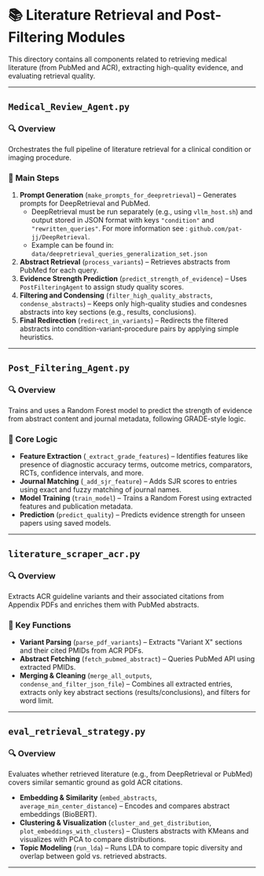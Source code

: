 # 📚 Literature Retrieval and Post-Filtering Modules

This directory contains all components related to retrieving medical literature (from PubMed and ACR), extracting high-quality evidence, and evaluating retrieval quality.

---

## `Medical_Review_Agent.py`

### 🔍 Overview
Orchestrates the full pipeline of literature retrieval for a clinical condition or imaging procedure.

### 🔧 Main Steps
1. **Prompt Generation** (`make_prompts_for_deepretrieval`) – Generates prompts for DeepRetrieval and PubMed.
   - DeepRetrieval must be run separately (e.g., using `vllm_host.sh`) and output stored in JSON format with keys `"condition"` and `"rewritten_queries"`. For more information see : `github.com/pat-jj/DeepRetrieval`.
   - Example can be found in: `data/deepretrieval_queries_generalization_set.json`
2. **Abstract Retrieval** (`process_variants`) – Retrieves abstracts from PubMed for each query.
3. **Evidence Strength Prediction** (`predict_strength_of_evidence`) – Uses `PostFilteringAgent` to assign study quality scores.
4. **Filtering and Condensing** (`filter_high_quality_abstracts`, `condense_abstracts`) – Keeps only high-quality studies and condesnes abstracts into key sections (e.g., results, conclusions).
5. **Final Redirection** (`redirect_in_variants`) – Redirects the filtered abstracts into condition-variant-procedure pairs by applying simple heuristics. 

---

## `Post_Filtering_Agent.py`

### 🔍 Overview
Trains and uses a Random Forest model to predict the strength of evidence from abstract content and journal metadata, following GRADE-style logic.

### 🧠 Core Logic
- **Feature Extraction** (`_extract_grade_features`) – Identifies features like presence of diagnostic accuracy terms, outcome metrics, comparators, RCTs, confidence intervals, and more.
- **Journal Matching** (`_add_sjr_feature`) – Adds SJR scores to entries using exact and fuzzy matching of journal names.
- **Model Training** (`train_model`) – Trains a Random Forest using extracted features and publication metadata.
- **Prediction** (`predict_quality`) – Predicts evidence strength for unseen papers using saved models.

---

## `literature_scraper_acr.py`

### 🔍 Overview
Extracts ACR guideline variants and their associated citations from Appendix PDFs and enriches them with PubMed abstracts.

### 🧰 Key Functions
- **Variant Parsing** (`parse_pdf_variants`) – Extracts "Variant X" sections and their cited PMIDs from ACR PDFs.
- **Abstract Fetching** (`fetch_pubmed_abstract`) – Queries PubMed API using extracted PMIDs.
- **Merging & Cleaning** (`merge_all_outputs`, `condense_and_filter_json_file`) – Combines all extracted entries, extracts only key abstract sections (results/conclusions), and filters for word limit.

---

## `eval_retrieval_strategy.py`

### 🔍 Overview
Evaluates whether retrieved literature (e.g., from DeepRetrieval or PubMed) covers similar semantic ground as gold ACR citations.

- **Embedding & Similarity** (`embed_abstracts`, `average_min_center_distance`) – Encodes and compares abstract embeddings (BioBERT).
- **Clustering & Visualization** (`cluster_and_get_distribution`, `plot_embeddings_with_clusters`) – Clusters abstracts with KMeans and visualizes with PCA to compare distributions.
- **Topic Modeling** (`run_lda`) – Runs LDA to compare topic diversity and overlap between gold vs. retrieved abstracts.

---